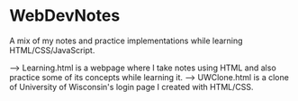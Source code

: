 # WebDevNotes
A mix of my notes and practice implementations while learning HTML/CSS/JavaScript.

--> Learning.html is a webpage where I take notes using HTML and also practice some of its concepts while learning it.
--> UWClone.html is a clone of University of Wisconsin's login page I created with HTML/CSS.
